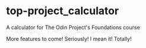 # top-project_calculator
A calculator for The Odin Project's Foundations course

More features to come! Seriously! I mean it! Totally!

